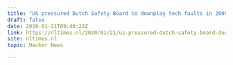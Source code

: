 ```yaml
---
title: "US pressured Dutch Safety Board to downplay tech faults in 2009 Boeing 737 crash"
draft: false
date: 2020-01-21T09:40:23Z
link: https://nltimes.nl/2020/01/21/us-pressured-dutch-safety-board-downplay-tech-faults-2009-turkish-airlines-crash-report?utm_medium=RSS&utm_source=hune
site: nltimes.nl
topic: Hacker News  

---
```

